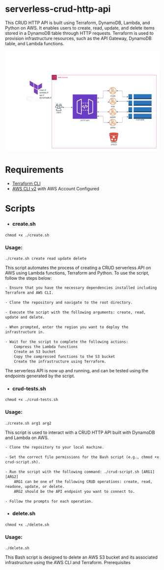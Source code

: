 # serverless-crud-http-api
This CRUD HTTP API is built using Terraform, DynamoDB, Lambda, and Python on AWS. It enables users to create, read, update, and delete items stored in a DynamoDB table through HTTP requests. Terraform is used to provision infrastructure resources, such as the API Gateway, DynamoDB table, and Lambda functions.

<div id="image" align="center">
    <img src="./architecture/serverless-crud-http-api.png" width="600px"/>
</div>

# Requirements

* [Terraform CLI](https://developer.hashicorp.com/terraform/downloads)
* [AWS CLI v2](https://docs.aws.amazon.com/cli/latest/userguide/getting-started-install.html) with AWS Account Configured

# Scripts

* ### create.sh

`chmod +x ./create.sh`

### Usage:

`./create.sh create read update delete`

This script automates the process of creating a CRUD serverless API on AWS using Lambda functions, Terraform and Python. To use the script, follow the steps below:

    - Ensure that you have the necessary dependencies installed including Terraform and AWS CLI.

    - Clone the repository and navigate to the root directory.

    - Execute the script with the following arguments: create, read, update and delete.

    - When prompted, enter the region you want to deploy the infrastructure in.

    - Wait for the script to complete the following actions:
        Compress the Lambda functions
        Create an S3 bucket
        Copy the compressed functions to the S3 bucket
        Create the infrastructure using Terraform.

The serverless API is now up and running, and can be tested using the endpoints generated by the script.
    
* ### crud-tests.sh

`chmod +x ./crud-tests.sh`

### Usage:

`./create.sh arg1 arg2`

This script is used to interact with a CRUD HTTP API built with DynamoDB and Lambda on AWS.

    - Clone the repository to your local machine.
    
    - Set the correct file permissions for the Bash script (e.g., chmod +x crud-script.sh).
    
    - Run the script with the following command: ./crud-script.sh [ARG1] [ARG2]
        ARG1 can be one of the following CRUD operations: create, read, readone, update, or delete.
        ARG2 should be the API endpoint you want to connect to.
        
    - Follow the prompts for each operation.
    
* ### delete.sh

`chmod +x ./delete.sh`

### Usage:

`./delete.sh`

This Bash script is designed to delete an AWS S3 bucket and its associated infrastructure using the AWS CLI and Terraform.
Prerequisites
